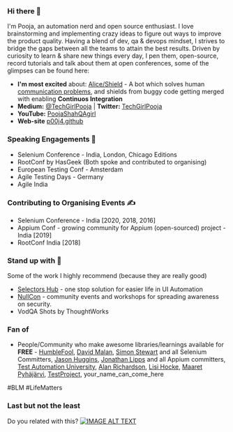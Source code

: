 ### Hi there 👋
I'm Pooja, an automation nerd and open source enthusiast. I love brainstorming and implementing crazy ideas to figure out ways to improve the product quality. Having a blend of dev, qa & devops mindset, I strives to bridge the gaps between all the teams to attain the best results.
Driven by curiosity to learn & share new things every day, I pen them, open-source, record tutorials and talk about them at open conferences, some of the glimpses can be found here:

- **I'm most excited** about: [Alice/Shield](https://github.com/p00j4/alice) - A bot which solves human [communication problems](https://youtu.be/5DtnB2MKMkg?t=163), and shields from buggy code getting merged with enabling **Continuos Integration**
- **Medium:**  [@TechGirlPooja](https://medium.com/@TechGirlPooja) | **Twitter:** [TechGirlPooja](https://www.twitter.com/TechGirlPooja)
- **YouTube:** [PoojaShahQAgirl](https://www.youtube.com/c/PoojaShahQAgirl/playlists)
- **Web-site** [p00j4.github](p00j4.github.io)


### Speaking Engagements 🎤
- Selenium Conference - India, London, Chicago Editions 
- RootConf by HasGeek (Both spoke and contributed to organising)
- European Testing Conf - Amsterdam
- Agile Testing Days - Germany
- Agile India

### Contributing to Organising Events ✍️
- Selenium Conference - India [2020, 2018, 2016]
- Appium Conf - growing community for Appium (open-sourced) project - India [2019]
- RootConf India [2018]

### Stand up with 🙌
Some of the work I highly recommend (because they are really good)
- [Selectors Hub](https://www.selectorshub.com/) - one stop solution for easier life in UI Automation
- [NullCon](https://null.community/chapters/1-bangalore)  - community events and workshops for spreading awareness on security. 
- VodQA Shots by ThoughtWorks 

### Fan of
- People/Community who make awesome libraries/learnings available for **FREE** - [HumbleFool](https://twitter.com/harsha_s), [David Malan](https://twitter.com/davidjmalan), [Simon Stewart](https://twitter.com/shs96c) and all Selenium Committers, [Jason Huggins](https://twitter.com/hugs), [Jonathan Lipps](https://twitter.com/jlipps) and all Appium committers, [Test Automation University](https://testautomationu.applitools.com/), [Alan Richardson](https://twitter.com/eviltester), [Lisi Hocke](https://twitter.com/lisihocke), [Maaret Pyhäjärvi](https://twitter.com/maaretp), [TestProject](https://testproject.io/), your_name_can_come_here

#BLM #LifeMatters 

### Last but not the least
Do you related with this?
[![IMAGE ALT TEXT](https://user-images.githubusercontent.com/6470509/89036423-48326100-d35a-11ea-84d0-d2e5526af183.png)](https://youtu.be/5DtnB2MKMkg?t=164 "Automation beyond tests")
<!--
**p00j4/p00j4** is a ✨ _special_ ✨ repository because its `README.md` (this file) appears on your GitHub profile.

Here are some ideas to get you started:

- 🔭 I’m currently working on ...
- 🌱 I’m currently learning ...
- 👯 I’m looking to collaborate on ...
- 🤔 I’m looking for help with ...
- 💬 Ask me about ...
- 📫 How to reach me: ...
- 😄 Pronouns: ...
- ⚡ Fun fact: ...
-->
